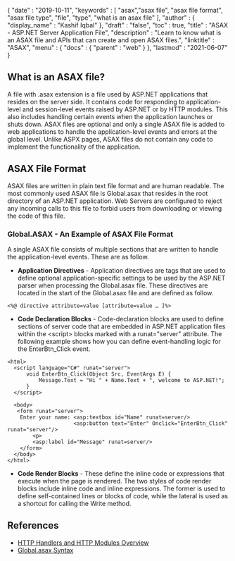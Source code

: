 {
  "date" : "2019-10-11",
  "keywords" : [ "asax","asax file", "asax file format", "asax file type", "file", "type", "what is an asax file" ],
  "author" : {
    "display_name" : "Kashif Iqbal"
  },
  "draft" : "false",
  "toc" : true,
  "title" : "ASAX - ASP.NET Server Application File",
  "description" : "Learn to know what is an ASAX file and APIs that can create and open ASAX files.",
  "linktitle" : "ASAX",
  "menu" : {
    "docs" : {
      "parent" : "web"
    }
  },
  "lastmod" : "2021-06-07"
}

## What is an ASAX file?

A file with .asax extension is a file used by ASP.NET applications that resides on the server side. It contains code for responding to application-level and session-level events raised by ASP.NET or by HTTP modules. This also includes handling certain events when the application launches or shuts down. ASAX files are optional and only a single ASAX file is added to web applications to handle the application-level events and errors at the global level. Unlike ASPX pages, ASAX files do not contain any code to implement the functionality of the application.

## ASAX File Format

ASAX files are written in plain text file format and are human readable. The most commonly used ASAX file is Global.asax that resides in the root directory of an ASP.NET application. Web Servers are configured to reject any incoming calls to this file to forbid users from downloading or viewing the code of this file.

### Global.ASAX - An Example of ASAX File Format

A single ASAX file consists of multiple sections that are written to handle the application-level events. These are as follow.

 * **Application Directives** - Application directives are tags that are used to define optional application-specific settings to be used by the ASP.NET parser when processing the Global.asax file. These directives are located in the start of the Global.asax file and are defined as follow.

 ```
 <%@ directive attribute=value [attribute=value … ]%>
 ```
 * **Code Declaration Blocks** - Code-declaration blocks are used to define sections of server code that are embedded in ASP.NET application files within the \<script> blocks marked with a runat="server" attribute. The following example shows how you can define event-handling logic for the EnterBtn_Click event.

```
<html>
  <script language="C#" runat="server">
      void EnterBtn_Click(Object Src, EventArgs E) {
          Message.Text = "Hi " + Name.Text + ", welcome to ASP.NET!";
      }
  </script>

  <body>
   <form runat="server">
    Enter your name: <asp:textbox id="Name" runat=server/>
                     <asp:button text="Enter" Onclick="EnterBtn_Click" runat="server"/>
        <p>
        <asp:label id="Message" runat=server/>
    </form>
  </body>
</html>
```
 * **Code Render Blocks** - These define the inline code or expressions that execute when the page is rendered. The two styles of code render blocks include inline code and inline expressions. The former is used to define self-contained lines or blocks of code, while the lateral is used as a shortcut for calling the Write method.

## References

 * [HTTP Handlers and HTTP Modules Overview](https://msdn.microsoft.com/en-us/library/bb398986(v=vs.100))
 * [Global.asax Syntax](https://learn.microsoft.com/en-us/previous-versions/dotnet/netframework-4.0/2027ewzw(v=vs.100))
